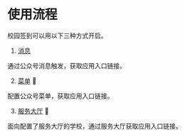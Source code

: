 # 使用流程

校园签到可以用以下三种方式开启。


1. [消息](open-in-message.md)
  
  通过公众号消息触发，获取应用入口链接。

2. [菜单](open-in-menu.md)  :100:

  配置公众号菜单，获取应用入口链接。

3. [服务大厅](open-in-service.md) :100:

  面向配置了服务大厅的学校，通过服务大厅获取应用入口链接。

